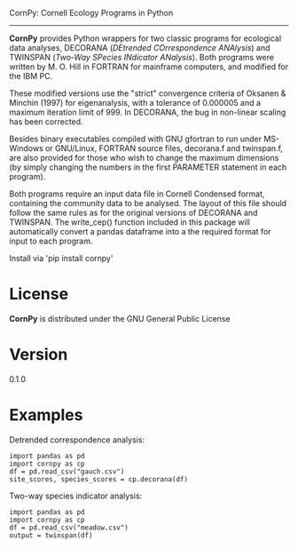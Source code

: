 CornPy: Cornell Ecology Programs in Python
******************************************
 
**CornPy** provides Python wrappers for two classic programs for ecological data analyses, DECORANA (_DEtrended COrrespondence ANAlysis_) and TWINSPAN (_Two-Way SPecies INdicator ANalysis_). Both programs were written by M. O. Hill in FORTRAN for mainframe computers, and modified for the IBM PC. 

These modified versions use the "strict" convergence criteria of Oksanen & Minchin (1997) for eigenanalysis, with a tolerance of 0.000005 and a maximum iteration limit of 999. In DECORANA, the bug in non-linear scaling has been corrected.

Besides binary executables compiled with GNU gfortran to run under MS-Windows or GNU/Linux, FORTRAN source files, decorana.f and twinspan.f, are also provided for those who wish to change the maximum dimensions (by simply changing the numbers in the first PARAMETER statement in each program). 

Both programs require an input data file in Cornell Condensed format, containing the community data to be analysed. The layout of this file should follow the same rules as for the original versions of DECORANA and TWINSPAN. The write_cep() function included in this package will automatically convert a pandas dataframe into a the required format for input to each program.

Install via 'pip install cornpy'

License
=====
**CornPy** is distributed under the GNU General Public License

Version
=====
0.1.0

Examples
======
Detrended correspondence analysis:

    import pandas as pd
    import cornpy as cp
    df = pd.read_csv("gauch.csv")
    site_scores, species_scores = cp.decorana(df)

Two-way species indicator analysis:

    import pandas as pd
    import cornpy as cp
    df = pd.read_csv("meadow.csv")
    output = twinspan(df)
